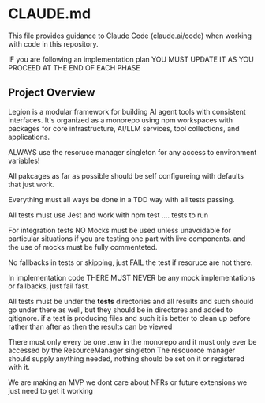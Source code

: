 # CLAUDE.md

This file provides guidance to Claude Code (claude.ai/code) when working with code in this repository.

IF you are following an implementation plan YOU MUST UPDATE IT AS YOU PROCEED AT THE END OF EACH PHASE

## Project Overview

Legion is a modular framework for building AI agent tools with consistent interfaces. It's organized as a monorepo using npm workspaces with packages for core infrastructure, AI/LLM services, tool collections, and applications.

ALWAYS use the resoruce manager singleton for any access to environment variables!

All pakcages as far as possible should be self configureing with defaults that just work.

Everything must all ways be done in a TDD way with all tests passing.

All tests must use Jest and work with npm test .... tests to run

For integration tests NO Mocks must be used unless unavoidable for particular situations if you are testing one part with live components. and the use of mocks must be fully commenteted.

No fallbacks in tests or skipping, just FAIL the test if resoruce are not there.

In implementation code THERE MUST NEVER be any mock implementations or fallbacks, just fail fast.

All tests must be under the __tests__ directories and all results and such should go under there as well, but they should be in directores and added to gitignore. 
if a test is producing files and such it is better to clean up before rather than after as then the results can be viewed

There must only every be one .env in the monorepo and it must only ever be accessed by the ResourceManager singleton
The resouorce manager should supply anything needed, nothing should be set on it or registered with it. 

We are making an MVP we dont care about NFRs or future extensions we just need to get it working

